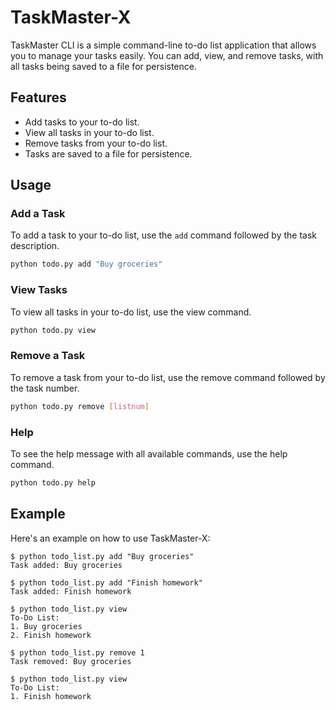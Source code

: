 # TaskMaster-X
TaskMaster CLI is a simple command-line to-do list application that allows you to manage your tasks easily. You can add, view, and remove tasks, with all tasks being saved to a file for persistence.

## Features

- Add tasks to your to-do list.
- View all tasks in your to-do list.
- Remove tasks from your to-do list.
- Tasks are saved to a file for persistence.

## Usage

### Add a Task

To add a task to your to-do list, use the `add` command followed by the task description.

```sh
python todo.py add "Buy groceries"
```
### View Tasks
To view all tasks in your to-do list, use the view command.

```sh
python todo.py view
```

### Remove a Task
To remove a task from your to-do list, use the remove command followed by the task number.

```sh
python todo.py remove [listnum]
```

### Help
To see the help message with all available commands, use the help command.

```sh
python todo.py help
```

## Example

Here's an example on how to use TaskMaster-X:
```
$ python todo_list.py add "Buy groceries"
Task added: Buy groceries

$ python todo_list.py add "Finish homework"
Task added: Finish homework

$ python todo_list.py view
To-Do List:
1. Buy groceries
2. Finish homework

$ python todo_list.py remove 1
Task removed: Buy groceries

$ python todo_list.py view
To-Do List:
1. Finish homework
```
